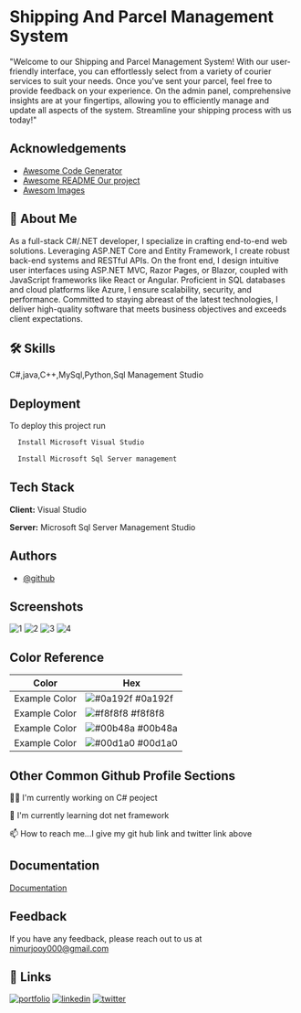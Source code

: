 
# Shipping And Parcel  Management System

"Welcome to our Shipping and Parcel Management System! With our user-friendly interface, you can effortlessly select from a variety of courier services to suit your needs. Once you've sent your parcel, feel free to provide feedback on your experience. On the admin panel, comprehensive insights are at your fingertips, allowing you to efficiently manage and update all aspects of the system. Streamline your shipping process with us today!"


## Acknowledgements

 - [Awesome Code Generator](https://chatgpt.com/)
 - [Awesome README Our project](https://github.com/Emmejo/C_Sharp_Project)
 - [Awesom Images](https://unsplash.com/)


## 🚀 About Me

As a full-stack C#/.NET developer, I specialize in crafting end-to-end web solutions. Leveraging ASP.NET Core and Entity Framework, I create robust back-end systems and RESTful APIs. On the front end, I design intuitive user interfaces using ASP.NET MVC, Razor Pages, or Blazor, coupled with JavaScript frameworks like React or Angular. Proficient in SQL databases and cloud platforms like Azure, I ensure scalability, security, and performance. Committed to staying abreast of the latest technologies, I deliver high-quality software that meets business objectives and exceeds client expectations.
## 🛠 Skills
C#,java,C++,MySql,Python,Sql Management Studio


## Deployment

To deploy this project run

```bash
  Install Microsoft Visual Studio 
```
```bash
  Install Microsoft Sql Server management
```


## Tech Stack

**Client:** Visual Studio 

**Server:** Microsoft Sql Server Management Studio


## Authors

- [@github](https://github.com/Emmejo)



## Screenshots


![1](https://github.com/Emmejo/C_Sharp_Project/assets/124621939/978ec536-dde4-4e0e-b1dd-57f3c178918f)
![2](https://github.com/Emmejo/C_Sharp_Project/assets/124621939/0d91c5a7-6720-49f7-b2ad-41f4f645f2c9)
![3](https://github.com/Emmejo/C_Sharp_Project/assets/124621939/cb65d669-150c-474f-82fe-38dd2c815a34)
![4](https://github.com/Emmejo/C_Sharp_Project/assets/124621939/fa3ab8c1-d813-4cd7-b7c9-244fbd10d169)

## Color Reference

| Color             | Hex                                                                |
| ----------------- | ------------------------------------------------------------------ |
| Example Color | ![#0a192f](https://via.placeholder.com/10/0a192f?text=+) #0a192f |
| Example Color | ![#f8f8f8](https://via.placeholder.com/10/f8f8f8?text=+) #f8f8f8 |
| Example Color | ![#00b48a](https://via.placeholder.com/10/00b48a?text=+) #00b48a |
| Example Color | ![#00d1a0](https://via.placeholder.com/10/00b48a?text=+) #00d1a0 |


## Other Common Github Profile Sections
👩‍💻 I'm currently working on C# peoject

🧠 I'm currently learning dot net framework

📫 How to reach me...I give my git hub link and twitter link above



## Documentation

[Documentation](https://github.com/Emmejo/C_Sharp_Project)


## Feedback

If you have any feedback, please reach out to us at nimurjooy000@gmail.com


## 🔗 Links
[![portfolio](https://img.shields.io/badge/my_portfolio-000?style=for-the-badge&logo=ko-fi&logoColor=white)](https://sites.google.com/view/nimur-islam-joy/home)
[![linkedin](https://img.shields.io/badge/linkedin-0A66C2?style=for-the-badge&logo=linkedin&logoColor=white)](https://www.linkedin.com/in/joy000/)
[![twitter](https://img.shields.io/badge/twitter-1DA1F2?style=for-the-badge&logo=twitter&logoColor=white)](https://twitter.com/emme_joy99)

